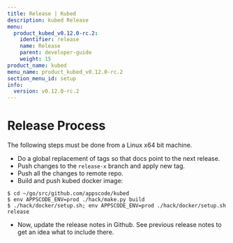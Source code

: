 ```yaml
---
title: Release | Kubed
description: kubed Release
menu:
  product_kubed_v0.12.0-rc.2:
    identifier: release
    name: Release
    parent: developer-guide
    weight: 15
product_name: kubed
menu_name: product_kubed_v0.12.0-rc.2
section_menu_id: setup
info:
  version: v0.12.0-rc.2
---
```


# Release Process

The following steps must be done from a Linux x64 bit machine.

- Do a global replacement of tags so that docs point to the next release.
- Push changes to the `release-x` branch and apply new tag.
- Push all the changes to remote repo.
- Build and push kubed docker image:
```console
$ cd ~/go/src/github.com/appscode/kubed
$ env APPSCODE_ENV=prod ./hack/make.py build
$ ./hack/docker/setup.sh; env APPSCODE_ENV=prod ./hack/docker/setup.sh release
```

- Now, update the release notes in Github. See previous release notes to get an idea what to include there.

